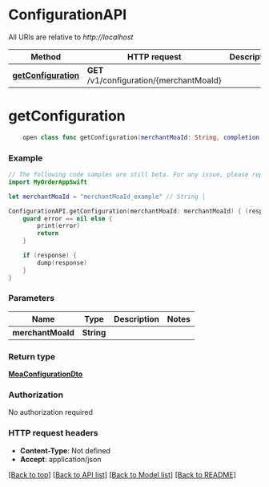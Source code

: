 # ConfigurationAPI

All URIs are relative to *http://localhost*

Method | HTTP request | Description
------------- | ------------- | -------------
[**getConfiguration**](ConfigurationAPI.md#getconfiguration) | **GET** /v1/configuration/{merchantMoaId} | 


# **getConfiguration**
```swift
    open class func getConfiguration(merchantMoaId: String, completion: @escaping (_ data: MoaConfigurationDto?, _ error: Error?) -> Void)
```



### Example 
```swift
// The following code samples are still beta. For any issue, please report via http://github.com/OpenAPITools/openapi-generator/issues/new
import MyOrderAppSwift

let merchantMoaId = "merchantMoaId_example" // String | 

ConfigurationAPI.getConfiguration(merchantMoaId: merchantMoaId) { (response, error) in
    guard error == nil else {
        print(error)
        return
    }

    if (response) {
        dump(response)
    }
}
```

### Parameters

Name | Type | Description  | Notes
------------- | ------------- | ------------- | -------------
 **merchantMoaId** | **String** |  | 

### Return type

[**MoaConfigurationDto**](MoaConfigurationDto.md)

### Authorization

No authorization required

### HTTP request headers

 - **Content-Type**: Not defined
 - **Accept**: application/json

[[Back to top]](#) [[Back to API list]](../README.md#documentation-for-api-endpoints) [[Back to Model list]](../README.md#documentation-for-models) [[Back to README]](../README.md)

